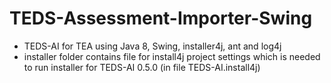 # TEDS-Assessment-Importer-Swing
- TEDS-AI for TEA using Java 8, Swing, installer4j, ant and log4j
- installer folder contains file for install4j project settings which is needed to run installer for TEDS-AI 0.5.0 (in file TEDS-AI.install4j)
